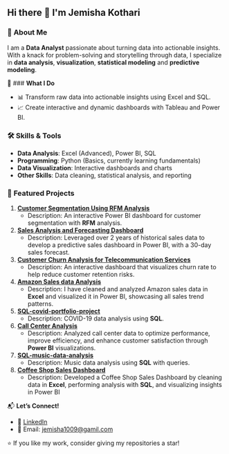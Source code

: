 ## Hi there 👋 I'm Jemisha Kothari


### 🎯 **About Me**  
I am a **Data Analyst** passionate about turning data into actionable insights. With a knack for problem-solving and storytelling through data, I specialize in **data analysis**, **visualization**, **statistical modeling** and **predictive modeling**.



🔭 ### **What I Do**
- 📊 Transform raw data into actionable insights using Excel and SQL.
- 📈 Create interactive and dynamic dashboards with Tableau and Power BI.



### 🛠️ **Skills & Tools**
- **Data Analysis**: Excel (Advanced), Power BI, SQL
- **Programming**: Python (Basics, currently learning fundamentals)
- **Data Visualization**: Interactive dashboards and charts
- **Other Skills**: Data cleaning, statistical analysis, and reporting

### 📌 **Featured Projects**  
1. **[Customer Segmentation Using RFM Analysis](https://github.com/jemisha29/Customer-Segmentation-Analysis-RFM-)**  
   - Description: An interactive Power BI dashboard for customer segmentation with **RFM** analysis.  
2. **[Sales Analysis and Forecasting Dashboard](https://github.com/jemisha29/Sales-Analysis-and-Forecasting-Dashboard)**  
   - Description: Leveraged over 2 years of historical sales data to develop a predictive sales dashboard in Power BI, with a 30-day sales forecast.  
3. **[Customer Churn Analysis for Telecommunication Services](https://github.com/jemisha29/Customer-Churn-Analysis-for-Telecommunication-Services)**  
   - Description: An interactive dashboard that visualizes churn rate to help reduce customer retention risks.
4. **[Amazon Sales data Analysis](https://github.com/jemisha29/Amazon-Sales-data-Analysis)**  
   - Description: I have cleaned and analyzed Amazon sales data in **Excel** and visualized it in Power BI, showcasing all sales trend patterns.
5. **[SQL-covid-portfolio-project](https://github.com/jemisha29/SQL-covid-portfolio-project)**  
   - Description: COVID-19 data analysis using **SQL**.
6. **[Call Center Analysis]()**  
   - Description: Analyzed call center data to optimize performance, improve efficiency, and enhance customer satisfaction through **Power BI** visualizations.
7. **[SQL-music-data-analysis](https://github.com/jemisha29/SQL-music-data-analysis)**  
   - Description: Music data analysis using **SQL** with queries.
8. **[Coffee Shop Sales Dashboard](https://github.com/jemisha29/Coffee_Shop_sales)**  
   - Description: Developed a Coffee Shop Sales Dashboard by cleaning data in **Excel**, performing analysis with **SQL**, and visualizing insights in Power BI
   





📬 **Let’s Connect!**  
- 💼 [LinkedIn](https://www.linkedin.com/in/jemisha-kothari-650202301/)  
- 📧 Email: jemisha1009@gamil.com



⭐ If you like my work, consider giving my repositories a star!  

